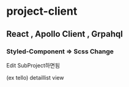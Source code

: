 # project-client

## React , Apollo Client , Grpahql

### Styled-Component => Scss Change

Edit SubProject하면됨

(ex tello) detaillist view

